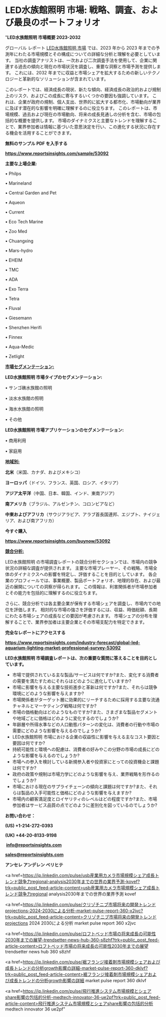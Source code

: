 # LED水族館照明 市場: 戦略、調査、および最良のポートフォリオ

"<strong>LED水族館照明 市場概要 2023-2032</strong>

グローバル レポート <a href=https://www.reportsinsights.com/sample/53092>LED水族館照明 市場</a> では、2023 年から 2023 年までの予測年にわたる市場規模とその構成についての詳細な分析と理解を必要としています。 当社の調査アナリストは、一次および二次調査手法を使用して、企業に関連する過去の傾向と現在の市場状況を調査し、重要な洞察と市場予測を提供します。 これには、2032 年までに収益と市場シェアを拡大​​するための新しいテクノロジーと革新的なソリューションが含まれています。

このレポートでは、経済成長の現状、新たな傾向、経済成長の政治的および規制上のリスク、およびこの成長に寄与するいくつかの要因も強調しています。 これは、企業が政府の規制、個人支出、世界的に拡大する都市化、市場動向が業界に及ぼす潜在的な影響を明確に理解するのに役立ちます。 このレポートは、市場規模、過去および現在の市場動向、将来の成長見通しの分析を含む、市場の包括的な概要を提供します。 市場のダイナミクスと主要なトレンドを理解することで、業界参加者は情報に基づいた意思決定を行い、この進化する状況に存在する機会を活用することができます。

<strong><b>無料のサンプル PDF を入手する</b></strong>

<a href=https://www.reportsinsights.com/sample/53092><strong><u>https://www.reportsinsights.com/sample/53092</u></strong></a>

<strong>主要な上場企業:</strong>

• Philps

• Marineland

• Central Garden and Pet

• Aqueon

• Current

• Eco Tech Marine

• Zoo Med

• Chuangxing

• Mars-hydro

• EHEIM

• TMC

• ADA

• Exo Terra

• Tetra

• Fluval

• Giesemann

• Shenzhen Herifi

• Finnex

• Aqua-Medic

• Zetlight

<strong><u>市場セグメンテーション</u></strong><strong><u>:</u></strong>

<strong>LED水族館照明 市場タイプのセグメンテーション:</strong>

• サンゴ礁水族館の照明

• 淡水水族館の照明

• 海水水族館の照明

• その他

<strong>LED水族館照明 市場アプリケーションのセグメンテーション:</strong>

• 商用利用

• 家庭用

<strong><u>地域別</u></strong><strong><u>:</u></strong>

<strong>北米</strong>（米国、カナダ、およびメキシコ）

<strong>ヨーロッパ</strong>（ドイツ、フランス、英国、ロシア、イタリア）

<strong>アジア太平洋</strong>（中国、日本、韓国、インド、東南アジア）

<strong>南アメリカ</strong>（ブラジル、アルゼンチン、コロンビアなど）

<strong>中東およびアフリカ</strong>（サウジアラビア、アラブ首長国連邦、エジプト、ナイジェリア、および南アフリカ）

<strong>今すぐ購入</strong>

<a href=https://www.reportsinsights.com/buynow/53092><strong><u>https://www.reportsinsights.com/buynow/53092</u></strong></a>

<strong><u>競合分析:</u></strong>

LED水族館照明 の市場調査レポートの競合分析セクションでは、市場内の競争状況の詳細な調査が提供されます。 主要な市場プレーヤー、その戦略、市場全体のダイナミクスへの影響を特定し、評価することを目的としています。 各企業のプロフィールでは、事業概要、製品ポートフォリオ、地理的存在、および最近の展開についての洞察が得られます。 この情報は、利害関係者が市場参加者とその能力を包括的に理解するのに役立ちます。

さらに、競合分析では各主要企業が保有する市場シェアを調査し、市場内での地位を評価します。 相対的な市場の強さを評価するには、収益、時価総額、長期にわたる市場シェアの成長などの要因が考慮されます。 市場シェアの分布を理解することで、業界参加者は主要企業とその市場支配力を特定できます。

<strong>完全なレポートにアクセスする</strong>

<a href=https://www.reportsinsights.com/industry-forecast/global-led-aquarium-lighting-market-professional-survey-53092><strong><u><b>https://www.reportsinsights.com/industry-forecast/global-led-aquarium-lighting-market-professional-survey-53092</b></u></strong></a>

<strong><b>LED水族館照明 市場調査レポートは、次の重要な質問に答えることを目的としています。</b></strong>
<ul>
  <li>市場で提供されている主な製品/サービスは何ですか?また、変化する消費者の需要を満たすためにそれらはどのように進化していますか?</li>
  <li>市場に影響を与える主要な技術進歩と革新は何ですか?また、それらは競争環境にどのような影響を与えますか?</li>
  <li>市場関係者がターゲット層に効果的にリーチするために採用する主要な流通チャネルとマーケティング戦略は何ですか?</li>
  <li>市場の価格動向はどのようなものですか?また、さまざまな製品セグメントや地域ごとに価格はどのように変化するのでしょうか?</li>
  <li>年齢層や所得水準などの人口動態パターンの変化は、消費者の行動や市場の需要にどのような影響を与えるのでしょうか?</li>
  <li>LED水族館照明 市場における企業の収益性に影響を与える主なコスト要因と要因は何ですか?</li>
  <li>持続可能性と環境への配慮は、消費者の好みやこの分野の市場の成長にどのような影響を与えるのでしょうか?</li>
  <li>市場への参入を検討している新規参入者や投資家にとっての投資機会と課題は何ですか?</li>
  <li>政府の政策や規制は市場力学にどのような影響を与え、業界戦略を形作るのでしょうか?</li>
  <li>市場における現在のサプライチェーンの傾向と課題は何ですか?また、それらは製品の入手可能性と価格にどのような影響を与えますか?</li>
  <li>市場内の顧客満足度とロイヤリティのレベルはどの程度ですか?また、市場参加者はサービス品質の点でどのように差別化を図っているのでしょうか?</li>
</ul>
<strong>お問い合わせ：</strong>

<strong>(US) +1-214-272-0393</strong>

<strong>(UK) +44-20-8133-9198</strong>

<strong> </strong><a href=info@reportsinsights.com><strong><u>info@reportsinsights.com</u></strong></a>

<a href=sales@reportsinsights.com><strong><u>sales@reportsinsights.com</u></strong></a>

<strong>アンセレ アンデレン ベリヒテ</strong>

<a href=https://jp.linkedin.com/pulse/usb産業用カメラ市場規模シェア成長トレンド競争力regional-analysis2030年までの世界の業界予測-kovef?trk=public_post_feed-article-content>usb産業用カメラ市場規模シェア成長トレンド競争力regional analysis2030年までの世界の業界予測 kovef</a>

<a href=https://jp.linkedin.com/pulse/クリゾチニブ市場将来の開発トレンドprojections-2024-2030による分析-market-pulse-report-360-x2jvc?trk=public_post_feed-article-content>クリゾチニブ市場将来の開発トレンドprojections 2024 2030による分析 market pulse report 360 x2jvc</a>

<a href=https://jp.linkedin.com/pulse/ロフトベッド市場の将来成長の可能性2030年までの展望-trendsetter-news-hub-360-s8zhf?trk=public_post_feed-article-content>ロフトベッド市場の将来成長の可能性2030年までの展望 trendsetter news hub 360 s8zhf</a>

<a href=https://jp.linkedin.com/pulse/裾フランジ接着剤市場規模シェアおよび成長トレンドの分析growth影響の詳細-market-pulse-report-360-dklvf?trk=public_post_feed-article-content>裾フランジ接着剤市場規模シェアおよび成長トレンドの分析growth影響の詳細 market pulse report 360 dklvf</a>

<a href=https://jp.linkedin.com/pulse/飛行推進システム市場規模とシェアshare影響の包括的分析-medtech-innovator-36-ue2pf?trk=public_post_feed-article-content>飛行推進システム市場規模とシェアshare影響の包括的分析 medtech innovator 36 ue2pf</a>"
